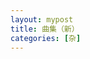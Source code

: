 ```yaml
---
layout: mypost
title: 曲集（新）
categories: [杂]
---
```


<script src="https://unpkg.com/axios/dist/axios.min.js"></script>
<script type="text/javascript">
  const axios = require("axios");
  axios
    .get("https://api.bilibili.com/x/v3/fav/resource/list?media_id=1596142224&ps=20&pn=1")
    .then(function (response) {
      //处理成功情况
      console.log(response);
    })
    .catch(function (error) {
      //处理错误情况
      console.log(error);
    })
    .then(function () {
      //总是会执行
    });
</script>
